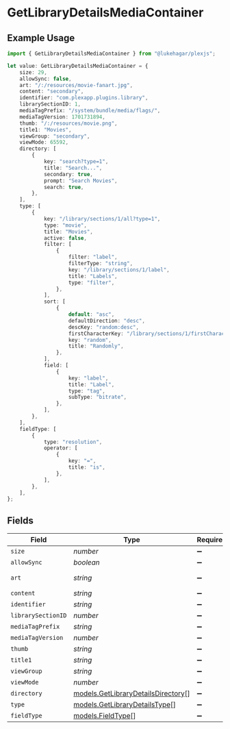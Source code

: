 # GetLibraryDetailsMediaContainer

## Example Usage

```typescript
import { GetLibraryDetailsMediaContainer } from "@lukehagar/plexjs";

let value: GetLibraryDetailsMediaContainer = {
    size: 29,
    allowSync: false,
    art: "/:/resources/movie-fanart.jpg",
    content: "secondary",
    identifier: "com.plexapp.plugins.library",
    librarySectionID: 1,
    mediaTagPrefix: "/system/bundle/media/flags/",
    mediaTagVersion: 1701731894,
    thumb: "/:/resources/movie.png",
    title1: "Movies",
    viewGroup: "secondary",
    viewMode: 65592,
    directory: [
        {
            key: "search?type=1",
            title: "Search...",
            secondary: true,
            prompt: "Search Movies",
            search: true,
        },
    ],
    type: [
        {
            key: "/library/sections/1/all?type=1",
            type: "movie",
            title: "Movies",
            active: false,
            filter: [
                {
                    filter: "label",
                    filterType: "string",
                    key: "/library/sections/1/label",
                    title: "Labels",
                    type: "filter",
                },
            ],
            sort: [
                {
                    default: "asc",
                    defaultDirection: "desc",
                    descKey: "random:desc",
                    firstCharacterKey: "/library/sections/1/firstCharacter",
                    key: "random",
                    title: "Randomly",
                },
            ],
            field: [
                {
                    key: "label",
                    title: "Label",
                    type: "tag",
                    subType: "bitrate",
                },
            ],
        },
    ],
    fieldType: [
        {
            type: "resolution",
            operator: [
                {
                    key: "=",
                    title: "is",
                },
            ],
        },
    ],
};
```

## Fields

| Field                                                                          | Type                                                                           | Required                                                                       | Description                                                                    | Example                                                                        |
| ------------------------------------------------------------------------------ | ------------------------------------------------------------------------------ | ------------------------------------------------------------------------------ | ------------------------------------------------------------------------------ | ------------------------------------------------------------------------------ |
| `size`                                                                         | *number*                                                                       | :heavy_minus_sign:                                                             | N/A                                                                            | 29                                                                             |
| `allowSync`                                                                    | *boolean*                                                                      | :heavy_minus_sign:                                                             | N/A                                                                            | false                                                                          |
| `art`                                                                          | *string*                                                                       | :heavy_minus_sign:                                                             | N/A                                                                            | /:/resources/movie-fanart.jpg                                                  |
| `content`                                                                      | *string*                                                                       | :heavy_minus_sign:                                                             | N/A                                                                            | secondary                                                                      |
| `identifier`                                                                   | *string*                                                                       | :heavy_minus_sign:                                                             | N/A                                                                            | com.plexapp.plugins.library                                                    |
| `librarySectionID`                                                             | *number*                                                                       | :heavy_minus_sign:                                                             | N/A                                                                            | 1                                                                              |
| `mediaTagPrefix`                                                               | *string*                                                                       | :heavy_minus_sign:                                                             | N/A                                                                            | /system/bundle/media/flags/                                                    |
| `mediaTagVersion`                                                              | *number*                                                                       | :heavy_minus_sign:                                                             | N/A                                                                            | 1701731894                                                                     |
| `thumb`                                                                        | *string*                                                                       | :heavy_minus_sign:                                                             | N/A                                                                            | /:/resources/movie.png                                                         |
| `title1`                                                                       | *string*                                                                       | :heavy_minus_sign:                                                             | N/A                                                                            | Movies                                                                         |
| `viewGroup`                                                                    | *string*                                                                       | :heavy_minus_sign:                                                             | N/A                                                                            | secondary                                                                      |
| `viewMode`                                                                     | *number*                                                                       | :heavy_minus_sign:                                                             | N/A                                                                            | 65592                                                                          |
| `directory`                                                                    | [models.GetLibraryDetailsDirectory](../models/getlibrarydetailsdirectory.md)[] | :heavy_minus_sign:                                                             | N/A                                                                            |                                                                                |
| `type`                                                                         | [models.GetLibraryDetailsType](../models/getlibrarydetailstype.md)[]           | :heavy_minus_sign:                                                             | N/A                                                                            |                                                                                |
| `fieldType`                                                                    | [models.FieldType](../models/fieldtype.md)[]                                   | :heavy_minus_sign:                                                             | N/A                                                                            |                                                                                |
